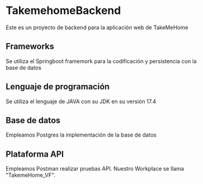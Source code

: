 # TakemehomeBackend

Este es un proyecto de backend para la aplicación web de TakeMeHome

## Frameworks

Se utiliza el Springboot framemork para la codificación y persistencia con la base de datos

## Lenguaje de programación

Se utiliza el lenguaje de JAVA con su JDK en su versión 17.4

## Base de datos

Empleamos Postgres la implementación de la base de datos

## Plataforma API

Empleamos Postman realizar pruebas API. Nuestro Workplace se llama "TakemeHome_VF".




